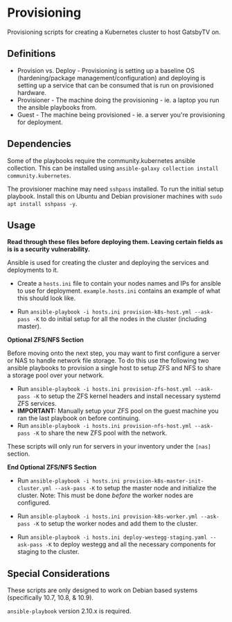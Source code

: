 # Provisioning

Provisioning scripts for creating a Kubernetes cluster to host GatsbyTV on.

## Definitions

* Provision vs. Deploy - Provisioning is setting up a baseline OS (hardening/package management/configuration) and deploying is setting up a service that can be consumed that is run on provisioned hardware.
* Provisioner - The machine doing the provisioning - ie. a laptop you run the ansible playbooks from.
* Guest - The machine being provisioned - ie. a server you're provisioning for deployment.

## Dependencies

Some of the playbooks require the community.kubernetes ansible collection. This can be installed using `ansible-galaxy collection install community.kubernetes`.

The provisioner machine may need `sshpass` installed. To run the initial setup playbook. Install this on Ubuntu and Debian provisioner machines with `sudo apt install sshpass -y`.

## Usage

**Read through these files before deploying them. Leaving certain fields as is is a security vulnerability.**

Ansible is used for creating the cluster and deploying the services and deployments to it.

- Create a `hosts.ini` file to contain your nodes names and IPs for ansible to use for deployment. `example.hosts.ini` contains an example of what this should look like.

- Run `ansible-playbook -i hosts.ini provision-k8s-host.yml --ask-pass -K` to do initial setup for all the nodes in the cluster (including master).

**Optional ZFS/NFS Section**

Before moving onto the next step, you may want to first configure a server or NAS to handle network file storage. To do this use the following two ansible playbooks to provision a single host to setup ZFS and NFS to share a storage pool over your network.

- Run `ansible-playbook -i hosts.ini provision-zfs-host.yml --ask-pass -K` to setup the ZFS kernel headers and install necessary systemd ZFS services.
- **IMPORTANT:** Manually setup your ZFS pool on the guest machine you ran the last playbook on before continuing.
- Run `ansible-playbook -i hosts.ini provision-nfs-host.yml --ask-pass -K` to share the new ZFS pool with the network.

These scripts will only run for servers in your inventory under the `[nas]` section.

**End Optional ZFS/NFS Section**

- Run `ansible-playbook -i hosts.ini provision-k8s-master-init-cluster.yml --ask-pass -K` to setup the master node and initialize the cluster. Note: This must be done _before_ the worker nodes are configured.

- Run `ansible-playbook -i hosts.ini provision-k8s-worker.yml --ask-pass -K` to setup the worker nodes and add them to the cluster.

- Run `ansible-playbook -i hosts.ini deploy-westegg-staging.yaml --ask-pass -K` to deploy westegg and all the necessary components for staging to the cluster.

## Special Considerations

These scripts are only designed to work on Debian based systems (specifically 10.7, 10.8, & 10.9).

`ansible-playbook` version 2.10.x is required.

